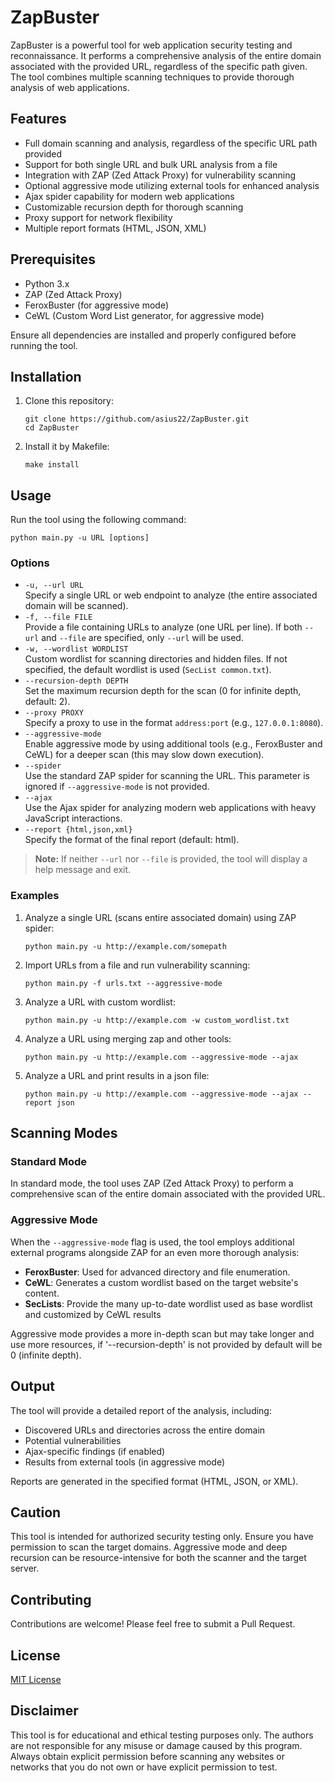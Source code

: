 # ZapBuster

ZapBuster is a powerful tool for web application security testing and reconnaissance. It performs a comprehensive analysis of the entire domain associated with the provided URL, regardless of the specific path given. The tool combines multiple scanning techniques to provide thorough analysis of web applications.

## Features

- Full domain scanning and analysis, regardless of the specific URL path provided
- Support for both single URL and bulk URL analysis from a file
- Integration with ZAP (Zed Attack Proxy) for vulnerability scanning
- Optional aggressive mode utilizing external tools for enhanced analysis
- Ajax spider capability for modern web applications
- Customizable recursion depth for thorough scanning
- Proxy support for network flexibility
- Multiple report formats (HTML, JSON, XML)

## Prerequisites

- Python 3.x
- ZAP (Zed Attack Proxy)
- FeroxBuster (for aggressive mode)
- CeWL (Custom Word List generator, for aggressive mode)

Ensure all dependencies are installed and properly configured before running the tool.

## Installation

1. Clone this repository:
   ```
   git clone https://github.com/asius22/ZapBuster.git
   cd ZapBuster
   ```

2. Install it by Makefile:
   ```
   make install
   ```

## Usage

Run the tool using the following command:

```
python main.py -u URL [options]
```

### Options

- `-u, --url URL`  
  Specify a single URL or web endpoint to analyze (the entire associated domain will be scanned).
- `-f, --file FILE`  
  Provide a file containing URLs to analyze (one URL per line). If both `--url` and `--file` are specified, only `--url` will be used.
- `-w, --wordlist WORDLIST`  
  Custom wordlist for scanning directories and hidden files. If not specified, the default wordlist is used (`SecList common.txt`).
- `--recursion-depth DEPTH`  
  Set the maximum recursion depth for the scan (0 for infinite depth, default: 2).
- `--proxy PROXY`  
  Specify a proxy to use in the format `address:port` (e.g., `127.0.0.1:8080`).
- `--aggressive-mode`  
  Enable aggressive mode by using additional tools (e.g., FeroxBuster and CeWL) for a deeper scan (this may slow down execution).
- `--spider`  
  Use the standard ZAP spider for scanning the URL. This parameter is ignored if `--aggressive-mode` is not provided.
- `--ajax`  
  Use the Ajax spider for analyzing modern web applications with heavy JavaScript interactions.
- `--report {html,json,xml}`  
  Specify the format of the final report (default: html).

> **Note:** If neither `--url` nor `--file` is provided, the tool will display a help message and exit.

### Examples

1. Analyze a single URL (scans entire associated domain) using ZAP spider:
   ```
   python main.py -u http://example.com/somepath
   ```

2. Import URLs from a file and run vulnerability scanning:
   ```
   python main.py -f urls.txt --aggressive-mode
   ```

3. Analyze a URL with custom wordlist:
   ```
   python main.py -u http://example.com -w custom_wordlist.txt 
   ```

4. Analyze a URL using merging zap and other tools:
   ```
   python main.py -u http://example.com --aggressive-mode --ajax 
   ```

5. Analyze a URL and print results in a json file:
   ```
   python main.py -u http://example.com --aggressive-mode --ajax --report json
   ```

## Scanning Modes

### Standard Mode
In standard mode, the tool uses ZAP (Zed Attack Proxy) to perform a comprehensive scan of the entire domain associated with the provided URL.

### Aggressive Mode
When the `--aggressive-mode` flag is used, the tool employs additional external programs alongside ZAP for an even more thorough analysis:

- **FeroxBuster**: Used for advanced directory and file enumeration.
- **CeWL**: Generates a custom wordlist based on the target website's content.
- **SecLists**: Provide the many up-to-date wordlist used as base wordlist and customized by CeWL results

Aggressive mode provides a more in-depth scan but may take longer and use more resources, if '--recursion-depth' is not provided by default will be 0 (infinite depth).

## Output

The tool will provide a detailed report of the analysis, including:
- Discovered URLs and directories across the entire domain
- Potential vulnerabilities
- Ajax-specific findings (if enabled)
- Results from external tools (in aggressive mode)

Reports are generated in the specified format (HTML, JSON, or XML).

## Caution

This tool is intended for authorized security testing only. Ensure you have permission to scan the target domains. Aggressive mode and deep recursion can be resource-intensive for both the scanner and the target server.

## Contributing

Contributions are welcome! Please feel free to submit a Pull Request.

## License

[MIT License](LICENSE)

## Disclaimer

This tool is for educational and ethical testing purposes only. The authors are not responsible for any misuse or damage caused by this program. Always obtain explicit permission before scanning any websites or networks that you do not own or have explicit permission to test.

